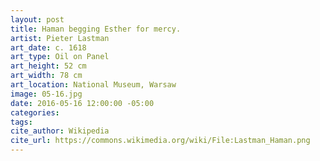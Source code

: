 ```yaml
---
layout: post
title: Haman begging Esther for mercy.
artist: Pieter Lastman
art_date: c. 1618
art_type: Oil on Panel
art_height: 52 cm
art_width: 78 cm
art_location: National Museum, Warsaw
image: 05-16.jpg
date: 2016-05-16 12:00:00 -05:00
categories:
tags:
cite_author: Wikipedia
cite_url: https://commons.wikimedia.org/wiki/File:Lastman_Haman.png
---
```

